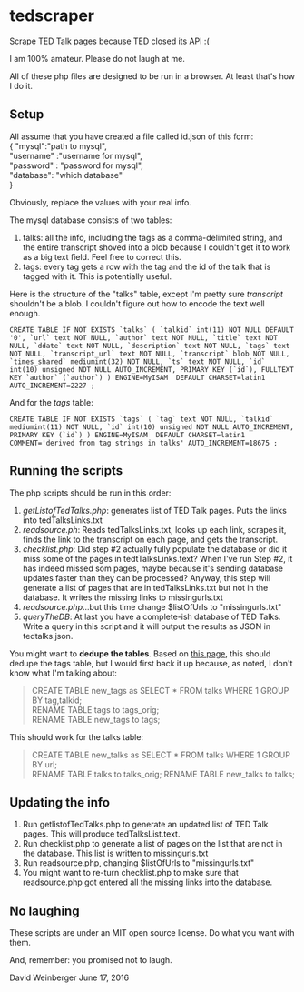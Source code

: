 # tedscraper
Scrape TED Talk pages because TED closed its API :(

I am 100% amateur. Please do not laugh at me.

All of these php files are designed to be run in a browser. At least that's how I do it.

## Setup

All assume that you have created a file called id.json of this form:  
{
"mysql":"path to mysql",  
"username" :"username for mysql",  
"password" : "password for mysql",  
"database": "which database"    
}

Obviously, replace the values with your real info.

The mysql database consists of two tables:

1. talks: all the info, including the tags as a comma-delimited string, and the entire transcript shoved into a blob because I couldn't get it to work as a big text field. Feel free to correct this.
2. tags: every tag gets a row with the tag and the id of the talk that is tagged with it. This is potentially useful.

Here is the structure of the "talks" table, except I'm pretty sure _transcript_ shouldn't be a blob. I couldn't figure out how to encode the text well enough.

````CREATE TABLE IF NOT EXISTS `talks` (
  `talkid` int(11) NOT NULL DEFAULT '0',
  `url` text NOT NULL,
  `author` text NOT NULL,
  `title` text NOT NULL,
  `ddate` text NOT NULL,
  `description` text NOT NULL,
  `tags` text NOT NULL,
  `transcript_url` text NOT NULL,
  `transcript` blob NOT NULL,
  `times_shared` mediumint(32) NOT NULL,
  `ts` text NOT NULL,
  `id` int(10) unsigned NOT NULL AUTO_INCREMENT,
  PRIMARY KEY (`id`),
  FULLTEXT KEY `author` (`author`)
) ENGINE=MyISAM  DEFAULT CHARSET=latin1 AUTO_INCREMENT=2227 ;````

And for the _tags_ table:

````CREATE TABLE IF NOT EXISTS `tags` (
  `tag` text NOT NULL,
  `talkid` mediumint(11) NOT NULL,
  `id` int(10) unsigned NOT NULL AUTO_INCREMENT,
  PRIMARY KEY (`id`)
) ENGINE=MyISAM  DEFAULT CHARSET=latin1 COMMENT='derived from tag strings in talks' AUTO_INCREMENT=18675 ;````

## Running the scripts

The php scripts should be run in this order:

1. *getListofTedTalks.php*: generates list of TED Talk pages. Puts the links into tedTalksLinks.txt
2. *readsource.ph*: Reads tedTalksLinks.txt, looks up each link, scrapes it, finds the link to the transcript on each page, and gets the transcript. 
3. *checklist.php*: Did step #2 actually fully populate the database or did it miss some of the pages in tedtTalksLinks.text? When I've run Step #2, it has indeed missed som pages,  maybe because it's sending database updates faster than they can be processed? Anyway, this step will generate a list of pages that are in tedTalksLinks.txt but not in the database. It writes the missing links to missingurls.txt
4. *readsource.php*...but this time change $listOfUrls to "missingurls.txt"
5. *queryTheDB*: At last you have a complete-ish database of TED Talks. Write a query in this script and it will output the results as JSON in tedtalks.json.

You might want to **dedupe the tables**. Based on [this page](http://www.justin-cook.com/wp/2006/12/12/remove-duplicate-entries-rows-a-mysql-database-table/), this should dedupe the tags table, but I would first back it up because, as noted, I don't know what I'm talking about:

>CREATE TABLE new_tags as SELECT * FROM talks WHERE 1 GROUP BY tag,talkid;  
RENAME TABLE tags to tags_orig;  
RENAME TABLE new_tags to tags;

This should work for the talks table:

>CREATE TABLE new_talks as SELECT * FROM talks WHERE 1 GROUP BY url;  
RENAME TABLE talks to talks_orig;
RENAME TABLE new_talks to talks;

## Updating the info

1. Run getlistofTedTalks.php to generate an updated list of TED Talk pages. This will produce tedTalksList.text.
2. Run checklist.php to generate a list of pages on the list that are not in the database. This list is written to missingurls.txt
3. Run readsource.php, changing  $listOfUrls to "missingurls.txt"
4. You might want to re-turn checklist.php to make sure that readsource.php got entered all the missing links into the database.

## No laughing

These scripts are under an MIT open source license. Do what you want with them.

And, remember: you promised not to laugh.

David Weinberger
June 17, 2016


